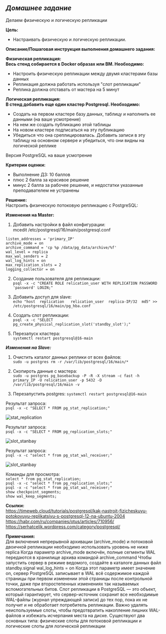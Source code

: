 ## *Домашнее задание*  
Делаем физическую и логическую репликации  

**Цель:**  
* Настраивать физическую и логическую репликации.


**Описание/Пошаговая инструкция выполнения домашнего задания:**  

**Физическая репликация:**  
**Весь стенд собирается в Docker образах или ВМ. Необходимо:**    

* Настроить физическую репликации между двумя кластерами базы данных  
* Репликация должна работать используя "слот репликации"  
* Реплика должна отставать от мастера на 5 минут  

**Логическая репликация:**  
**В стенд добавить еще один кластер Postgresql. Необходимо:**    

* Создать на первом кластере базу данных, таблицу и наполнить ее данными (на ваше усмотрение)  
* На нем же создать публикацию этой таблицы  
* На новом кластере подписаться на эту публикацию  
* Убедиться что она среплицировалась. Добавить записи в эту таблицу на основном сервере и убедиться, что они видны на логической реплике    

Версия PostgreSQL на ваше усмотрение


**Критерии оценки:**  
* Выполнение ДЗ: 10 баллов  
* плюс 2 балла за красивое решение  
* минус 2 балла за рабочее решение, и недостатки указанные преподавателем не устранены  

**Решение:**  
Настроить физическую потоковую репликацию с PostgreSQL:

**Изменения на Master:**  
1. Добавить настройки в файл конфигурации:  
mcedit /etc/postgresql/16/main/postgresql.conf

```
listen_addresses = 'primary_IP'
archive_mode = on                 
archive_command = 'cp %p /data/pg_data/archive/%f'
wal_level = replica 
max_wal_senders = 2
wal_log_hints = on
max_replication_slots = 2
logging_collector = on
```  

2. Создание пользователя для репликации:  
```psql -x -c "CREATE ROLE relication_user WITH REPLICATION PASSWORD 'password' LOGIN;"```  

3. Добавить доступ для slave:  
``echo "host  replication   relication_user  replica-IP/32  md5" >> /etc/postgresql/16/main/pg_hba.conf``

4. Создать слот репликации:    
``psql -x -c "SELECT pg_create_physical_replication_slot('standby_slot');"``

5. Перезапуск кластера:     
``systemctl restart postgresql@16-main``  

 
***Изменения на Slave:***  

1. Очистить каталог данных реплики от всех файлов:  
``sudo -u postgres rm -r /var/lib/postgresql/16/main/*``   

2. Скопироть данные с мастера:  
``sudo -u postgres pg_basebackup -P -R -X stream -c fast -h primary_IP -U relication_user -p 5432 -D /var/lib/postgresql/16/main -v``

3. Перезапустить postgres:
``systemctl restart postgresql@16-main``

Результат запроса:  
``psql -x -c "SELECT * FROM pg_stat_replication;"``  

![stat_replication](https://github.com/thornix/otus_dba/blob/main/hw8_postgres_replication/stat_replication.jpg)

Результат запроса:  
``psql -x -c "SELECT * FROM pg_replication_slots;"``  

![slot_stanbay](https://github.com/thornix/otus_dba/blob/main/hw8_postgres_replication/slot_standby.png) 

Результат запроса:  
``psql -x -c "select * from pg_stat_wal_receiver;"``

![slot_stanbay](https://github.com/thornix/otus_dba/blob/main/hw8_postgres_replication/standbay_status.png) 

Команды для просмотра:  
``select * from pg_stat_replication;``    
``psql -x -c "select * from pg_replication_slots;"``   
``psql -x -c "select * from pg_stat_wal_receiver;"``    
``show checkpoint_segments;``    
``show wal_keep_segments;``    

**Ссылки:**    
https://timeweb.cloud/tutorials/postgresql/kak-nastroit-fizicheskuyu-potokovuyu-replikatsiyu-s-postgresql-12-na-ubuntu-2004  
https://habr.com/ru/companies/otus/articles/710956/  
https://serhatcelik.wordpress.com/category/postgresql/ 

**Примечания:**  
Для включения непрерывной архивации (archive_mode) и потоковой двоичной репликации необходимо использовать уровень не ниже replica
Когда параметр archive_mode включён, полные сегменты WAL передаются в хранилище архива командой archive_command 
Чтобы запустить сервер в режиме ведомого, создайте в каталоге данных файл standby.signal
wal_log_hints = on Когда этот параметр имеет значение on, сервер PostgreSQL записывает в WAL всё содержимое каждой страницы при первом изменении этой страницы после контрольной точки, даже при второстепенных изменениях так называемых вспомогательных битов.
Слот репликации в PostgreSQL — это объект, который гарантирует, что сервер-источник сохранит все необходимые WAL-файлы (журнал упреждающей записи) до тех пор, пока их не получит и не обработает потребитель репликации.
Важно удалять неиспользуемые слоты, чтобы предотвратить накопление лишних WAL-файлов и избежать исчерпания места на диске. Существуют два основных типа: физические слоты для потоковой репликации и логические слоты для логической репликации 
























